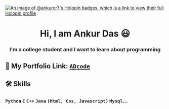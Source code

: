 
<div >
  
  [![An image of @ankurcr7's Holopin badges, which is a link to view their full Holopin profile](https://holopin.me/ankurcr7)](https://holopin.io/@ankurcr7)

  <div>
    <h1 align="center" width="1rem">Hi, I am Ankur Das 😃</h1>
    <h3 align="center">I'm a college student and I want to learn about programming</h3>
  </div>
  
</div>

## 🔗 My Portfolio Link:  <a href="https://adcode14.vercel.app" target="blank" > `ADcode` </a>

## 🛠 Skills

### `Python` `C` `C++` `Java` `(Html, Css, Javascript)` `Mysql`...
